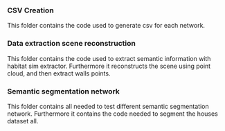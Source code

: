 ### CSV Creation

This folder contains the code used to generate csv for each network. 

### Data extraction scene reconstruction

This folder contains the code used to extract semantic information with habitat sim extractor. 
Furthermore it reconstructs the scene using point cloud, and then extract walls points. 

### Semantic segmentation network 

This folder contains all needed to test different semantic segmentation network. 
Furthermore it contains the code needed to segment the houses dataset all. 


